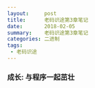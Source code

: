 ```yaml
---
layout:     post
title:      老码识途第3章笔记
date:       2018-02-05
summary:    老码识途第3章笔记
categories: 二进制
tags:
 - 老码识途
---
```


### 成长: 与程序一起茁壮



